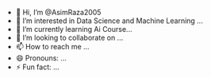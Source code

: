 - 👋 Hi, I’m @AsimRaza2005
- 👀 I’m interested in Data Science and Machine Learning ...
- 🌱 I’m currently learning Ai Course...
- 💞️ I’m looking to collaborate on ...
- 📫 How to reach me ...
- 😄 Pronouns: ...
- ⚡ Fun fact: ...

<!---
AsimRaza2005/AsimRaza2005 is a ✨ special ✨ repository because its `README.md` (this file) appears on your GitHub profile.
You can click the Preview link to take a look at your changes.
--->

